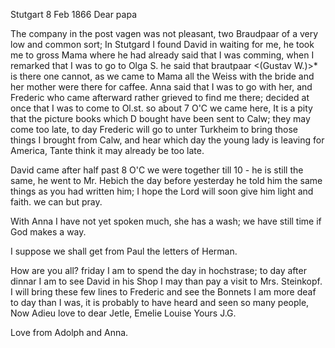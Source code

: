  Stutgart 8 Feb 1866
Dear papa

The company in the post vagen was not pleasant, two Braudpaar of a very low and common sort; In Stutgard I found David in waiting for me, he took me to gross Mama where he had already said that I was comming, when I remarked that I was to go to Olga S. he said that brautpaar <(Gustav W.)>* is there one cannot, as we came to Mama all the Weiss with the bride and her mother were there for caffee. Anna said that I was to go with her, and Frederic who came afterward rather grieved to find me there; decided at once that I was to come to Ol.st. so about 7 O'C we came here, It is a pity that the picture books which D bought have been sent to Calw; they may come too late, to day Frederic will go to unter Turkheim to bring those things I brought from Calw, and hear which day the young lady is leaving for America, Tante think it may already be too late.

David came after half past 8 O'C we were together till 10 - he is still the same, he went to Mr. Hebich the day before yesterday he told him the same things as you had written him; I hope the Lord will soon give him light and faith. we can but pray.

With Anna I have not yet spoken much, she has a wash; we have still time if God makes a way.

I suppose we shall get from Paul the letters of Herman.

How are you all? friday I am to spend the day in hochstrase; to day after dinnar I am to see David in his Shop I may than pay a visit to Mrs. Steinkopf. I will bring these few lines to Frederic and see the Bonnets 
I am more deaf to day than I was, it is probably to have heard and seen so many people, Now Adieu love to dear Jetle, Emelie Louise
 Yours J.G.

Love from Adolph and Anna.
